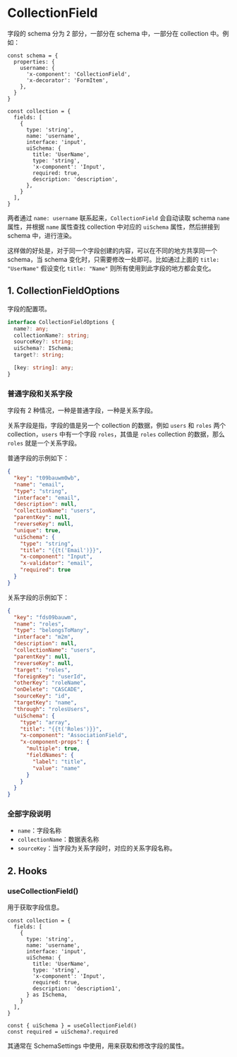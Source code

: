 # CollectionField

字段的 schema 分为 2 部分，一部分在 schema 中，一部分在 collection 中。例如：

```tsx | pure
const schema = {
  properties: {
    username: {
      'x-component': 'CollectionField',
      'x-decorator': 'FormItem',
    },
  }
}

const collection = {
  fields: [
    {
      type: 'string',
      name: 'username',
      interface: 'input',
      uiSchema: {
        title: 'UserName',
        type: 'string',
        'x-component': 'Input',
        required: true,
        description: 'description',
      },
    }
  ],
}
```

两者通过 `name: username` 联系起来，`CollectionField` 会自动读取 schema `name` 属性，并根据 `name` 属性查找 collection 中对应的 `uiSchema` 属性，然后拼接到 schema 中，进行渲染。

这样做的好处是，对于同一个字段创建的内容，可以在不同的地方共享同一个 schema，当 schema 变化时，只需要修改一处即可。比如通过上面的 `title:  "UserName"` 假设变化 `title: "Name"` 则所有使用到此字段的地方都会变化。

<code src="./demos/collection-field/demo1.tsx"></code>

## 1. CollectionFieldOptions

字段的配置项。

```ts
interface CollectionFieldOptions {
  name?: any;
  collectionName?: string;
  sourceKey?: string;
  uiSchema?: ISchema;
  target?: string;

  [key: string]: any;
}
```

### 普通字段和关系字段

字段有 2 种情况，一种是普通字段，一种是关系字段。

关系字段是指，字段的值是另一个 collection 的数据，例如 `users` 和 `roles` 两个 collection，`users` 中有一个字段 `roles`，其值是 `roles` collection 的数据，那么 `roles` 就是一个关系字段。

普通字段的示例如下：

```json
{
  "key": "t09bauwm0wb",
  "name": "email",
  "type": "string",
  "interface": "email",
  "description": null,
  "collectionName": "users",
  "parentKey": null,
  "reverseKey": null,
  "unique": true,
  "uiSchema": {
    "type": "string",
    "title": "{{t('Email')}}",
    "x-component": "Input",
    "x-validator": "email",
    "required": true
  }
}
```

关系字段的示例如下：

```json
{
  "key": "fds09bauwm",
  "name": "roles",
  "type": "belongsToMany",
  "interface": "m2m",
  "description": null,
  "collectionName": "users",
  "parentKey": null,
  "reverseKey": null,
  "target": "roles",
  "foreignKey": "userId",
  "otherKey": "roleName",
  "onDelete": "CASCADE",
  "sourceKey": "id",
  "targetKey": "name",
  "through": "rolesUsers",
  "uiSchema": {
    "type": "array",
    "title": "{{t('Roles')}}",
    "x-component": "AssociationField",
    "x-component-props": {
      "multiple": true,
      "fieldNames": {
        "label": "title",
        "value": "name"
      }
    }
  }
}
```


### 全部字段说明

- `name`：字段名称
- `collectionName`：数据表名称
- `sourceKey`：当字段为关系字段时，对应的关系字段名称。

## 2. Hooks

### useCollectionField()

用于获取字段信息。

```tsx | pure
const collection = {
  fields: [
    {
      type: 'string',
      name: 'username',
      interface: 'input',
      uiSchema: {
        title: 'UserName',
        type: 'string',
        'x-component': 'Input',
        required: true,
        description: 'description1',
      } as ISchema,
    }
  ],
}

const { uiSchema } = useCollectionField()
const required = uiSchema?.required
```

其通常在 SchemaSettings 中使用，用来获取和修改字段的属性。

<code src="./demos/collection-field/demo2.tsx"></code>



